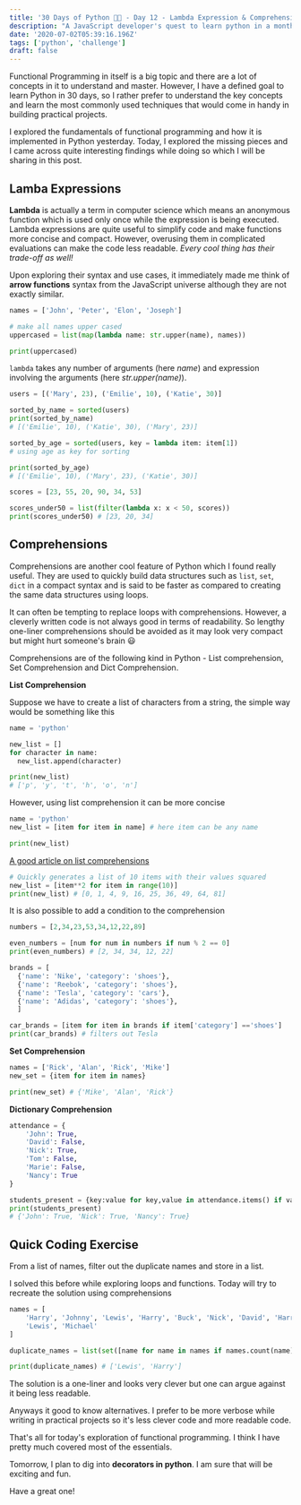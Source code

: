 ```yaml
---
title: '30 Days of Python 👨‍💻 - Day 12 - Lambda Expression & Comprehensions'
description: "A JavaScript developer's quest to learn python in a month."
date: '2020-07-02T05:39:16.196Z'
tags: ['python', 'challenge']
draft: false
---
```

Functional Programming in itself is a big topic and there are a lot of concepts in it to understand and master. However, I have a defined goal to learn Python in 30 days, so I rather prefer to understand the key concepts and learn the most commonly used techniques that would come in handy in building practical projects. 

I explored the fundamentals of functional programming and how it is implemented in Python yesterday. Today, I explored the missing pieces and I came across quite interesting findings while doing so which I will be sharing in this post.

## Lamba Expressions

**Lambda** is actually a term in computer science which means an anonymous function which is used only once while the expression is being executed. Lambda expressions are quite useful to simplify code and make functions more concise and compact. However, overusing them in complicated evaluations can make the code less readable. *Every cool thing has their trade-off as well!*

Upon exploring their syntax and use cases, it immediately made me think of **arrow functions** syntax from the JavaScript universe although they are not exactly similar.

```python
names = ['John', 'Peter', 'Elon', 'Joseph']

# make all names upper cased
uppercased = list(map(lambda name: str.upper(name), names))

print(uppercased)
```

`lambda` takes any number of arguments (here *name*) and expression involving the arguments (here *str.upper(name)*).

```python
users = [('Mary', 23), ('Emilie', 10), ('Katie', 30)]

sorted_by_name = sorted(users)
print(sorted_by_name) 
# [('Emilie', 10), ('Katie', 30), ('Mary', 23)]

sorted_by_age = sorted(users, key = lambda item: item[1]) 
# using age as key for sorting 

print(sorted_by_age)
# [('Emilie', 10), ('Mary', 23), ('Katie', 30)]
```

```python
scores = [23, 55, 20, 90, 34, 53]

scores_under50 = list(filter(lambda x: x < 50, scores))
print(scores_under50) # [23, 20, 34]
```

## Comprehensions

Comprehensions are another cool feature of Python which I found really useful. They are used to quickly build data structures such as `list`, `set`, `dict` in a compact syntax and is said to be faster as compared to creating the same data structures using loops. 

It can often be tempting to replace loops with comprehensions. However, a cleverly written code is not always good in terms of readability. So lengthy one-liner comprehensions should be avoided as it may look very compact but might hurt someone's brain 😃

Comprehensions are of the following kind in Python - List comprehension, Set Comprehension and Dict Comprehension.

**List Comprehension**

Suppose we have to create a list of characters from a string, the simple way would be something like this

```python
name = 'python'

new_list = []
for character in name:
  new_list.append(character)

print(new_list) 
# ['p', 'y', 't', 'h', 'o', 'n']
```

However, using list comprehension it can be more concise

```python
name = 'python'
new_list = [item for item in name] # here item can be any name

print(new_list)
```

[A good article on list comprehensions](https://www.programiz.com/python-programming/list-comprehension)

```python
# Quickly generates a list of 10 items with their values squared
new_list = [item**2 for item in range(10)]
print(new_list) # [0, 1, 4, 9, 16, 25, 36, 49, 64, 81]

```

It is also possible to add a condition to the comprehension

```python
numbers = [2,34,23,53,34,12,22,89]

even_numbers = [num for num in numbers if num % 2 == 0]
print(even_numbers) # [2, 34, 34, 12, 22]
```

```python
brands = [
  {'name': 'Nike', 'category': 'shoes'},
  {'name': 'Reebok', 'category': 'shoes'},
  {'name': 'Tesla', 'category': 'cars'},
  {'name': 'Adidas', 'category': 'shoes'},
  ]

car_brands = [item for item in brands if item['category'] =='shoes']
print(car_brands) # filters out Tesla
```

**Set Comprehension**

```python
names = ['Rick', 'Alan', 'Rick', 'Mike']
new_set = {item for item in names}

print(new_set) # {'Mike', 'Alan', 'Rick'}
```

**Dictionary Comprehension**

```python
attendance = {
    'John': True,
    'David': False,
    'Nick': True,
    'Tom': False,
    'Marie': False,
    'Nancy': True
}

students_present = {key:value for key,value in attendance.items() if value}
print(students_present)
# {'John': True, 'Nick': True, 'Nancy': True}
```

## Quick Coding Exercise

From a list of names, filter out the duplicate names and store in a list.

I solved this before while exploring loops and functions. Today will try to recreate the solution using comprehensions

```python
names = [
    'Harry', 'Johnny', 'Lewis', 'Harry', 'Buck', 'Nick', 'David', 'Harry',
    'Lewis', 'Michael'
]

duplicate_names = list(set([name for name in names if names.count(name) > 1]))

print(duplicate_names) # ['Lewis', 'Harry']
```

The solution is a one-liner and looks very clever but one can argue against it being less readable. 

Anyways it good to know alternatives. I prefer to be more verbose while writing in practical projects so it's less clever code and more readable code.

That's all for today's exploration of functional programming. I think I have pretty much covered most of the essentials. 

Tomorrow, I plan to dig into **decorators in python**. I am sure that will be exciting and fun.

Have a great one!